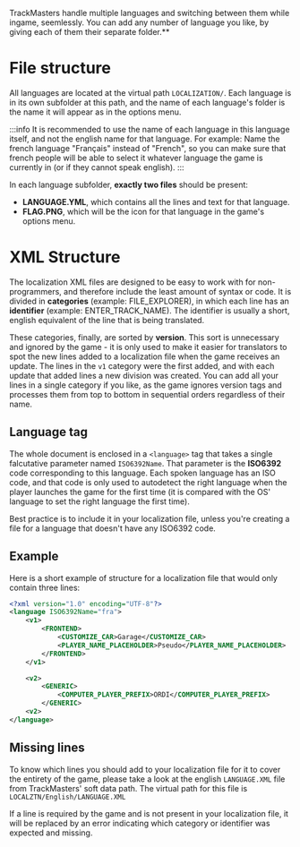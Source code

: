 <!-- TITLE:Create localizations -->

TrackMasters handle multiple languages and switching between them while ingame, seemlessly. 
You can add any number of language you like, by giving each of them their separate folder.**

# File structure
All languages are located at the virtual path `LOCALIZATION/`.
Each language is in its own subfolder at this path, and the name of each language's folder is the name it will appear as in the options menu.

:::info
It is recommended to use the name of each language in this language itself, and not the english name for that language.
For example: Name the french language "Français" instead of "French", so you can make sure that french people will be able to select it whatever language the game is currently in (or if they cannot speak english).
:::

In each language subfolder, **exactly two files** should be present:
* **LANGUAGE.YML**, which contains all the lines and text for that language.
* **FLAG.PNG**, which will be the icon for that language in the game's options menu.

# XML Structure
The localization XML files are designed to be easy to work with for non-programmers, and therefore include the least amount of syntax or code.
It is divided in **categories** (example: FILE_EXPLORER), in which each line has an **identifier** (example: ENTER_TRACK_NAME). The identifier is usually a short, english equivalent of the line that is being translated.

These categories, finally, are sorted by **version**. This sort is unnecessary and ignored by the game - it is only used to make it easier for translators to spot the new lines added to a localization file when the game receives an update. The lines in the `v1` category were the first added, and with each update that added lines a new division was created. You can add all your lines in a single category if you like, as the game ignores version tags and processes them from top to bottom in sequential orders regardless of their name.

## Language tag
The whole document is enclosed in a `<language>` tag that takes a single falcutative parameter named `ISO6392Name`. That parameter is the **ISO6392** code corresponding to this language. Each spoken language has an ISO code, and that code is only used to autodetect the right language when the player launches the game for the first time (it is compared with the OS' language to set the right language the first time). 

Best practice is to include it in your localization file, unless you're creating a file for a language that doesn't have any ISO6392 code.
## Example
Here is a short example of structure for a localization file that would only contain three lines:
```xml
<?xml version="1.0" encoding="UTF-8"?>
<language ISO6392Name="fra">
    <v1>
        <FRONTEND>
            <CUSTOMIZE_CAR>Garage</CUSTOMIZE_CAR>
            <PLAYER_NAME_PLACEHOLDER>Pseudo</PLAYER_NAME_PLACEHOLDER>
        </FRONTEND>
    </v1>

    <v2>
        <GENERIC>
            <COMPUTER_PLAYER_PREFIX>ORDI</COMPUTER_PLAYER_PREFIX>
        </GENERIC>
    <v2>
</language>
```
## Missing lines
To know which lines you should add to your localization file for it to cover the entirety of the game, please take a look at the english `LANGUAGE.XML` file from TrackMasters' soft data path. 
The virtual path for this file is `LOCALZTN/English/LANGUAGE.XML`

If a line is required by the game and is not present in your localization file, it will be replaced by an error indicating which category or identifier was expected and missing.